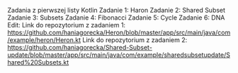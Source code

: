 Zadania z pierwszej listy Kotlin
Zadanie 1: Haron
Zadanie 2: Shared Subset
Zadanie 3: Subsets
Zadanie 4: Fibonacci
Zadanie 5: Cycle
Zadanie 6: DNA
Edit:
Link do repozytorium z zadaniem 1: https://github.com/haniagorecka/Heron/blob/master/app/src/main/java/com/example/heron/Heron.kt
Link do repozytorium z zadaniem 2: https://github.com/haniagorecka/Shared-Subset-update/blob/master/app/src/main/java/com/example/sharedsubsetupdate/Shared%20Subsets.kt
